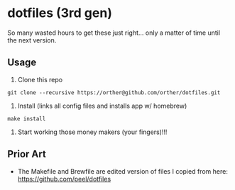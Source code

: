 dotfiles (3rd gen)
==================

So many wasted hours to get these just right... only a matter of time until the next version.

## Usage

1. Clone this repo

  ```
  git clone --recursive https://orther@github.com/orther/dotfiles.git
  ```

1. Install (links all config files and installs app w/ homebrew)

  ```
  make install
  ```

1. Start working those money makers (your fingers)!!!


## Prior Art

 - The Makefile and Brewfile are edited version of files I copied from here:
   https://github.com/peel/dotfiles
